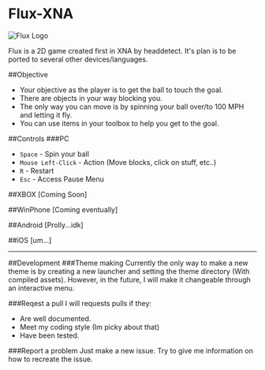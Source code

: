 Flux-XNA
========

![Flux Logo](http://fc03.deviantart.net/fs71/f/2012/257/a/8/flux_github_logo_by_headdetect-d5epfpr.png)

Flux is a 2D game created first in XNA by headdetect. It's plan is to be ported to several other devices/languages.


##Objective
+ Your objective as the player is to get the ball to touch the goal. 
+ There are objects in your way blocking you. 
+ The only way you can move is by spinning your ball over/to 100 MPH and letting it fly. 
+ You can use items in your toolbox to help you get to the goal. 

##Controls
###PC
+ `Space` - Spin your ball
+ `Mouse Left-Click` - Action (Move blocks, click on stuff, etc..)
+ `R` - Restart
+ `Esc` - Access Pause Menu

##XBOX
[Coming Soon]

##WinPhone
[Coming eventually]

##Android
[Prolly...idk]

##iOS
[um...]

---

##Development
###Theme making 
Currently the only way to make a new theme is by creating a new launcher and setting the theme directory (With compiled assets).
However, in the future, I will make it changeable through an interactive menu.

###Reqest a pull
I will requests pulls if they:
+ Are well documented.
+ Meet my coding style (Im picky about that)
+ Have been tested.

###Report a problem 
Just make a new issue. Try to give me information on how to recreate the issue.

